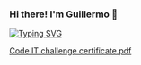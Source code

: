 ### Hi there! I'm Guillermo  🤖 

<a href="https://git.io/typing-svg"><img src="https://readme-typing-svg.demolab.com?font=Fira+Code&pause=1000&color=2EF748&width=435&lines=Read.+Learn.+Code.+Repeat!" alt="Typing SVG" /></a>


[Code IT challenge certificate.pdf](https://github.com/guillermochristopher/guillermochristopher/files/13250030/Code.IT.challenge.certificate.pdf)

<!--
**guillermochristopher/guillermochristopher** is a ✨ _special_ ✨ repository because its `README.md` (this file) appears on your GitHub profile.

Here are some ideas to get you started:

- 🔭 I’m currently working on ...
- 🌱 I’m currently learning ...
- 👯 I’m looking to collaborate on ...
- 🤔 I’m looking for help with ...
- 💬 Ask me about ...
- 📫 How to reach me: ...
- 😄 Pronouns: ...
- ⚡ Fun fact: ...
-->
